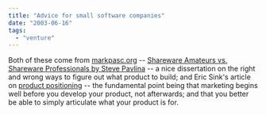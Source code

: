 ```yaml
---
title: "Advice for small software companies"
date: "2003-06-16"
tags: 
  - "venture"
---
```


Both of these come from [markpasc.org](http://markpasc.org/weblog/) -- [Shareware Amateurs vs. Shareware Professionals by Steve Pavlina](http://www.dexterity.com/articles/shareware-amateurs-vs-shareware-professionals.htm "Shareware Amateurs vs. Shareware Professionals by Steve Pavlina") -- a nice dissertation on the right and wrong ways to figure out what product to build; and Eric Sink's article on [product positioning](http://software.ericsink.com/Positioning.html) -- the fundamental point being that marketing begins well before you develop your product, not afterwards; and that you better be able to simply articulate what your product is for.
